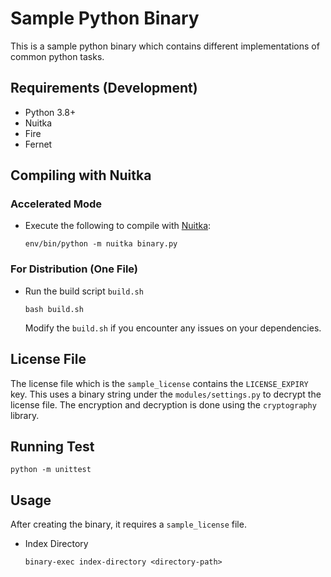 # Sample Python Binary
This is a sample python binary which contains different implementations of common python tasks.

## Requirements (Development)
- Python 3.8+
- Nuitka
- Fire
- Fernet

## Compiling with Nuitka
### Accelerated Mode
- Execute the following to compile with [Nuitka](https://github.com/Nuitka/Nuitka):
    ```
    env/bin/python -m nuitka binary.py
    ```

### For Distribution (One File)
- Run the build script `build.sh`
    ```
    bash build.sh
    ```
    Modify the `build.sh` if you encounter any issues on your dependencies.

## License File
The license file which is the `sample_license` contains the `LICENSE_EXPIRY` key. This uses a binary string under the `modules/settings.py` to decrypt the license file. The encryption and decryption is done using the `cryptography` library.

## Running Test
```
python -m unittest
```

## Usage
After creating the binary, it requires a `sample_license` file.
- Index Directory
    ```
    binary-exec index-directory <directory-path>
    ```